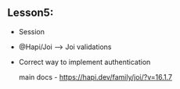 <!-- # ds/ -->

## Lesson5:

- Session
- @Hapi/Joi --> Joi validations
- Correct way to implement authentication

  main docs - https://hapi.dev/family/joi/?v=16.1.7
